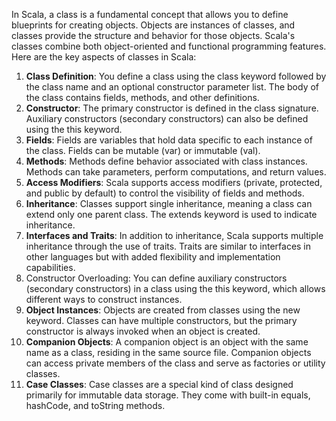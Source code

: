 
In Scala, a class is a fundamental concept that allows you to define blueprints for creating objects. Objects are instances of classes, and classes provide the structure and behavior for those objects. Scala's classes combine both object-oriented and functional programming features. Here are the key aspects of classes in Scala:
1.	**Class Definition**: You define a class using the class keyword followed by the class name and an optional constructor parameter list. The body of the class contains fields, methods, and other definitions.
2.	**Constructor**: The primary constructor is defined in the class signature. Auxiliary constructors (secondary constructors) can also be defined using the this keyword.
3.	**Fields**: Fields are variables that hold data specific to each instance of the class. Fields can be mutable (var) or immutable (val).
4.	**Methods**: Methods define behavior associated with class instances. Methods can take parameters, perform computations, and return values.
5.	**Access Modifiers**: Scala supports access modifiers (private, protected, and public by default) to control the visibility of fields and methods.
6.	**Inheritance**: Classes support single inheritance, meaning a class can extend only one parent class. The extends keyword is used to indicate inheritance.
7.	**Interfaces and Traits**: In addition to inheritance, Scala supports multiple inheritance through the use of traits. Traits are similar to interfaces in other languages but with added flexibility and implementation capabilities.
8.	Constructor Overloading: You can define auxiliary constructors (secondary constructors) in a class using the this keyword, which allows different ways to construct instances.
9.	**Object Instances**: Objects are created from classes using the new keyword. Classes can have multiple constructors, but the primary constructor is always invoked when an object is created.
10.	**Companion Objects**: A companion object is an object with the same name as a class, residing in the same source file. Companion objects can access private members of the class and serve as factories or utility classes.
11.	**Case Classes**: Case classes are a special kind of class designed primarily for immutable data storage. They come with built-in equals, hashCode, and toString methods.

